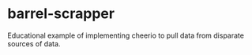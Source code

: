 # barrel-scrapper
Educational example of implementing cheerio to pull data from disparate sources of data.
